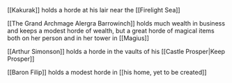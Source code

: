 [[Kakurak]] holds a horde at his lair near the [[Firelight Sea]]

[[The Grand Archmage Alergra Barrowinch]] holds much wealth in business and keeps a modest horde of wealth, but a great horde of magical items both on her person and in her tower in [[Magius]]

[[Arthur Simonson]] holds a horde in the vaults of his [[Castle Prosper|Keep Prosper]]

[[Baron Filip]] holds a modest horde in [[his home, yet to be created]]

